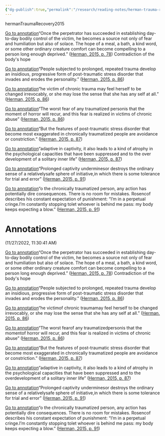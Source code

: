 ```yaml
---
{"dg-publish":true,"permalink":"/research/reading-notes/herman-trauma-recovery2015/","tags":"gardenEntry"}
---
```


hermanTraumaRecovery2015

[Go to annotation](zotero://open-pdf/library/items/TTBBLYN7?page=78&annotation=NVGRXTPD)“Once the perpetrator has succeeded in establishing day-to-day bodily control of the victim, he becomes a source not only of fear and humiliation but also of solace. The hope of a meal, a bath, a kind word, or some other ordinary creature comfort can become compelling to a person long enough deprived.” ([Herman, 2015, p. 78](zotero://select/library/items/FPVNAS6G)) Contradiction of the body's hope

[Go to annotation](zotero://open-pdf/library/items/TTBBLYN7?page=86&annotation=IG5P5U5I)“People subjected to prolonged, repeated trauma develop an insidious, progressive form of post-traumatic stress disorder that invades and erodes the personality.” ([Herman, 2015, p. 86](zotero://select/library/items/FPVNAS6G))

[Go to annotation](zotero://open-pdf/library/items/TTBBLYN7?page=86&annotation=K95VRQ8S)“he victim of chronic trauma may feel herself to be changed irrevocably, or she may lose the sense that she has any self at all.” ([Herman, 2015, p. 86](zotero://select/library/items/FPVNAS6G))

[Go to annotation](zotero://open-pdf/library/items/TTBBLYN7?page=86&annotation=WK9BA3G5)“The worst fear of any traumatized personis that the moment of horror will recur, and this fear is realized in victims of chronic abuse” ([Herman, 2015, p. 86](zotero://select/library/items/FPVNAS6G))

[Go to annotation](zotero://open-pdf/library/items/TTBBLYN7?page=87&annotation=IH3AMIMV)“But the features of post-traumatic stress disorder that become most exaggerated in chronically traumatized people are avoidance or constriction.” ([Herman, 2015, p. 87](zotero://select/library/items/FPVNAS6G))

[Go to annotation](zotero://open-pdf/library/items/TTBBLYN7?page=87&annotation=PTZIMI9F)“adaptive in captivity, it also leads to a kind of atrophy in the psychological capacities that have been suppressed and to the over development of a solitary inner life” ([Herman, 2015, p. 87](zotero://select/library/items/FPVNAS6G))

[Go to annotation](zotero://open-pdf/library/items/TTBBLYN7?page=91&annotation=R9IY3G6G)“Prolonged captivity underminesor destroys the ordinary sense of a relativelysafe sphere of initiative,in which there is some tolerance for trial and error” ([Herman, 2015, p. 91](zotero://select/library/items/FPVNAS6G))

[Go to annotation](zotero://open-pdf/library/items/TTBBLYN7?page=91&annotation=E2CH5LRI)“o the chronically traumatized person, any action has potentially dire consequences. There is no room for mistakes. Rosencof describes his constant expectation of punishment: “I’m in a perpetual cringe.I’m constantly stopping tolet whoever is behind me pass: my body keeps expecting a blow.” ([Herman, 2015, p. 91](zotero://select/library/items/FPVNAS6G))

# Annotations  
(11/27/2022, 11:30:41 AM)

[Go to annotation](zotero://open-pdf/library/items/TTBBLYN7?page=78&annotation=NVGRXTPD)“Once the perpetrator has succeeded in establishing day-to-day bodily control of the victim, he becomes a source not only of fear and humiliation but also of solace. The hope of a meal, a bath, a kind word, or some other ordinary creature comfort can become compelling to a person long enough deprived.” ([Herman, 2015, p. 78](zotero://select/library/items/FPVNAS6G)) Contradiction of the body's hope

[Go to annotation](zotero://open-pdf/library/items/TTBBLYN7?page=86&annotation=IG5P5U5I)“People subjected to prolonged, repeated trauma develop an insidious, progressive form of post-traumatic stress disorder that invades and erodes the personality.” ([Herman, 2015, p. 86](zotero://select/library/items/FPVNAS6G))

[Go to annotation](zotero://open-pdf/library/items/TTBBLYN7?page=86&annotation=K95VRQ8S)“he victimof chronic traumamay feel herself to be changed irrevocably, or she may lose the sense that she has any self at all.” ([Herman, 2015, p. 86](zotero://select/library/items/FPVNAS6G))

[Go to annotation](zotero://open-pdf/library/items/TTBBLYN7?page=86&annotation=WK9BA3G5)“The worst fearof any traumatizedpersonis that the momentof horror will recur, and this fear is realized in victims of chronic abuse” ([Herman, 2015, p. 86](zotero://select/library/items/FPVNAS6G))

[Go to annotation](zotero://open-pdf/library/items/TTBBLYN7?page=87&annotation=IH3AMIMV)“But the features of post-traumatic stress disorder that become most exaggerated in chronically traumatized people are avoidance or constriction.” ([Herman, 2015, p. 87](zotero://select/library/items/FPVNAS6G))

[Go to annotation](zotero://open-pdf/library/items/TTBBLYN7?page=87&annotation=PTZIMI9F)“adaptive in captivity, it also leads to a kind of atrophy in the psychological capacities that have been suppressed and to the overdevelopment of a solitary inner life” ([Herman, 2015, p. 87](zotero://select/library/items/FPVNAS6G))

[Go to annotation](zotero://open-pdf/library/items/TTBBLYN7?page=91&annotation=R9IY3G6G)“Prolonged captivity underminesor destroys the ordinary sense of a relativelysafe sphere of initiative,in which there is some tolerance for trial and error” ([Herman, 2015, p. 91](zotero://select/library/items/FPVNAS6G))

[Go to annotation](zotero://open-pdf/library/items/TTBBLYN7?page=91&annotation=E2CH5LRI)“o the chronically traumatized person, any action has potentially dire consequences. There is no room for mistakes. Rosencof describes his constant expectation of punishment: “I’m in a perpetual cringe.I’m constantly stopping tolet whoever is behind me pass: my body keeps expecting a blow.” ([Herman, 2015, p. 91](zotero://select/library/items/FPVNAS6G))